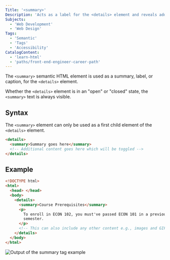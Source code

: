 ```yaml
---
Title: '<summary>'
Description: 'Acts as a label for the <details> element and reveals additional information when clicked.'
Subjects:
  - 'Web Development'
  - 'Web Design'
Tags:
  - 'Semantic'
  - 'Tags'
  - 'Accessibility'
CatalogContent:
  - 'learn-html'
  - 'paths/front-end-engineer-career-path'
---
```


The `<summary>` semantic HTML element is used as a summary, label, or caption, for the `<details>` element.

Whether the `<details>` element is in an "open" or "closed" state, the `<summary>` text is always visible.

## Syntax

The `<summary>` element can only be used as a first child element of the `<details>` element.

```html
<details>
  <summary>Summary goes here</summary>
  <!-- Additional content goes here which will be toggled -->
</details>
```

## Example

```html
<!DOCTYPE html>
<html>
  <head> </head>
  <body>
    <details>
      <summary>Course Prerequisites</summary>
      <p>
        To enroll in ECON 102, you must've passed ECON 101 in a previous
        semester.
      </p>
      <!-- This can also include any other content e.g., images and GIFs -->
    </details>
  </body>
</html>
```

![Output of the summary tag example](https://raw.githubusercontent.com/Codecademy/docs/main/media/html-summary-example.png)
